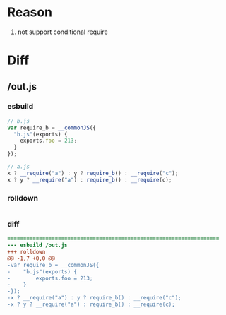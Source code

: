 # Reason
1. not support conditional require
# Diff
## /out.js
### esbuild
```js
// b.js
var require_b = __commonJS({
  "b.js"(exports) {
    exports.foo = 213;
  }
});

// a.js
x ? __require("a") : y ? require_b() : __require("c");
x ? y ? __require("a") : require_b() : __require(c);
```
### rolldown
```js

```
### diff
```diff
===================================================================
--- esbuild	/out.js
+++ rolldown	
@@ -1,7 +0,0 @@
-var require_b = __commonJS({
-    "b.js"(exports) {
-        exports.foo = 213;
-    }
-});
-x ? __require("a") : y ? require_b() : __require("c");
-x ? y ? __require("a") : require_b() : __require(c);

```